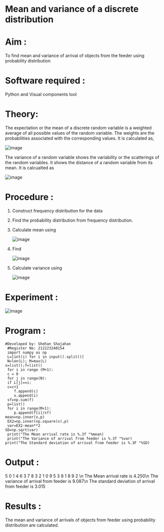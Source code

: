 #  Mean and variance of a discrete  distribution


# Aim : 

To find mean and variance of arrival of objects from the feeder using probability distribution


# Software required :  

Python and Visual components tool

# Theory:

The expectation or the mean of a discrete random variable is a weighted average of all possible
values of the random variable. The weights are the probabilities associated with the corresponding values. 
It is calculated as,

![image](https://user-images.githubusercontent.com/103921593/192938463-e34177f4-f188-48a0-bda2-8f6d1d660ed2.png)

The variance of a random variable shows the variability or the scatterings of the random variables.
It shows the distance of a random variable from its mean. It is calcualted as

![image](https://user-images.githubusercontent.com/103921593/192938695-99fedc01-34d5-4d36-84df-5880e766ed0c.png)


# Procedure :

1. Construct frequency distribution for the data

2. Find the  probability distribution from frequency distribution.

3. Calculate mean using 
   
   ![image](https://user-images.githubusercontent.com/103921593/192940431-03b81777-c54d-4286-b4f4-82dfe7666b4c.png)

4. Find  
   
      ![image](https://user-images.githubusercontent.com/103921593/192940255-2d9dd746-6875-4a6d-877b-6da6cdb96ab1.png)

5.  Calculate variance using 
  
      ![image](https://user-images.githubusercontent.com/103921593/192942852-913550a9-fabe-4a55-b956-0487b18bbd97.png)


# Experiment :

![image](https://user-images.githubusercontent.com/103921593/229993174-5b67e57e-3e01-4ac4-9f83-410a932b22bf.png)

# Program :
```
#Developed by: Shehan Shajahan
 #Register No: 212223240154
 import numpy as np
 L=[int(i) for i in input().split()]
 N=len(L); M=max(L) 
x=list();f=list()
 for i in range (M+1):
 c = 0
 for j in range(N):
 if L[j]==i:
 c=c+1
    f.append(c)
    x.append(i)
 sf=np.sum(f)
 p=list()
 for i in range(M+1):
    p.append(f[i]/sf) 
mean=np.inner(x,p)
 EX2=np.inner(np.square(x),p)
 var=EX2-mean**2 
SD=np.sqrt(var)
 print("The Mean arrival rate is %.3f "%mean)
 print("The Variance of arrival from feeder is %.3f "%var) 
print("The Standard deviation of arrival from feeder is %.3F "%SD)
```


# Output : 
5 0 1 4 6 3 7 8 3 2 1 0 9 5 3 8 1 8 9 2 \n
The Mean arrival rate is 4.250\n
The variance of arrival from feeder is 9.087\n
The standard deviation of arrival from feeder is 3.015

# Results :
The mean and variance of arrivals of objects from feeder using probability distribution are calculated.

